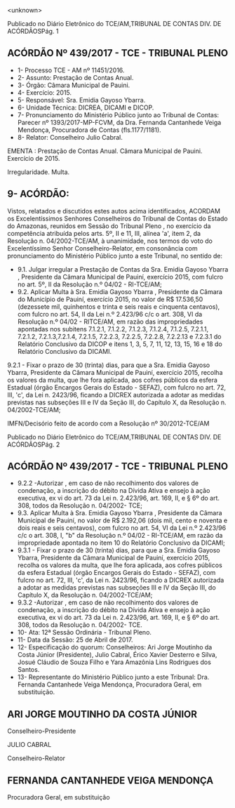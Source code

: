 &lt;unknown&gt;

Publicado  no  Diário Eletrônico do TCE/AM,TRIBUNAL DE CONTAS DIV. DE  ACÓRDÃOSPág. 1

## ACÓRDÃO Nº 439/2017 - TCE - TRIBUNAL PLENO

- 1- Processo TCE - AM nº 11451/2016.
- 2- Assunto: Prestação de Contas Anual.
- 3- Órgão: Câmara Municipal de Pauini.
- 4- Exercício: 2015.
- 5- Responsável: Sra. Emidia Gayoso Ybarra.
- 6- Unidade Técnica: DICREA, DICAMI e DICOP.
- 7- Pronunciamento  do Ministério  Público  junto  ao Tribunal  de Contas: Parecer  nº 1393/2017-MP-FCVM,  da  Dra.  Fernanda  Cantanhede  Veiga  Mendonça,  Procuradora de Contas (fls.1177/1181).
- 8- Relator: Conselheiro Julio Cabral.

EMENTA : Prestação  de  Contas  Anual.  Câmara Municipal de Pauini. Exercício de 2015.

Irregularidade. Multa.

## 9- ACÓRDÃO:

Vistos, relatados e discutidos estes autos acima identificados, ACORDAM os Excelentíssimos Senhores Conselheiros do Tribunal de Contas do Estado do Amazonas, reunidos em Sessão do Tribunal Pleno , no exercício da competência atribuída pelos arts. 5º,  II e 11,  III, alínea 'a', item 2, da Resolução n. 04/2002-TCE/AM, à unanimidade, nos termos  do  voto  do  Excelentíssimo  Senhor  Conselheiro-Relator,  em consonância com pronunciamento do Ministério Público junto a este Tribunal, no sentido de:

- 9.1. Julgar irregular a Prestação de Contas da Sra. Emidia Gayoso Ybarra , Presidente da Câmara Municipal de Pauiní, exercício 2015, com fulcro no art. 5º, II da Resolução n.º 04/02 - RI-TCE/AM;
- 9.2. Aplicar Multa à Sra. Emidia Gayoso Ybarra , Presidente da Câmara do Município de Pauiní, exercício 2015, no valor de R$ 17.536,50 (dezessete mil, quinhentos e trinta e seis reais e cinquenta centavos),  com fulcro no art. 54, II da Lei n.º 2.423/96 c/c o art. 308, VI da Resolução n.º 04/02 - RITCE/AM, em razão das impropriedades apontadas nos subitens 7.1.2.1, 7.1.2.2,  7.1.2.3,  7.1.2.4, 7.1.2.5,  7.2.1.1,  7.2.1.2,  7.2.1.3,7.2.1.4, 7.2.1.5, 7.2.2.3,  7.2.2.5,  7.2.2.8,  7.2.2.13  e  7.2.3.1  do  Relatório  Conclusivo  da DICOP e itens  1, 3, 5, 7, 11, 12, 13, 15, 16 e 18 do Relatório Conclusivo da DICAMI.

9.2.1 - Fixar o prazo de 30 (trinta) dias, para que a Sra. Emidia Gayoso Ybarra,  Presidente  da  Câmara  Municipal  de  Pauiní,  exercício  2015, recolha os valores da multa, que lhe fora aplicada, aos cofres públicos da esfera Estadual (órgão Encargos Gerais do Estado - SEFAZ), com fulcro no  art.  72,  III,  'c',  da  Lei  n.  2423/96,  ficando  a  DICREX  autorizada  a adotar  as  medidas  previstas  nas  subseções  III  e  IV  da  Seção  III,  do Capítulo X, da Resolução n. 04/2002-TCE/AM;

IMFN/Decisório feito de acordo com a Resolução nº 30/2012-TCE/AM

Publicado  no  Diário Eletrônico do TCE/AM,TRIBUNAL DE CONTAS DIV. DE  ACÓRDÃOSPág. 2

## ACÓRDÃO Nº 439/2017 - TCE - TRIBUNAL PLENO

- 9.2.2 -Autorizar , em  caso  de  não  recolhimento  dos  valores  de condenação,  a  inscrição  do  débito  na  Dívida  Ativa  e  ensejo  à  ação executiva, ex vi do  art.  73  da  Lei  n.  2.423/96,  art.  169,  II,  e  §  6º  do  art. 308, todos da Resolução n. 04/2002- TCE;
- 9.3. Aplicar  Multa à Sra.  Emidia  Gayoso  Ybarra ,  Presidente  da  Câmara Municipal de Pauiní, no valor de R$ 2.192,06 (dois mil, cento e noventa e dois reais e seis centavos), com fulcro no art. 54, VI da Lei n.º 2.423/96 c/c o art. 308, I, "b" da Resolução n.º  04/02 - RI-TCE/AM, em razão da impropriedade apontada no item 10 do Relatório Conclusivo da DICAMI;
- 9.3.1 - Fixar o prazo de 30 (trinta) dias, para que a Sra. Emidia Gayoso Ybarra,  Presidente  da  Câmara  Municipal  de  Pauiní,  exercício  2015, recolha os valores da multa, que lhe fora aplicada, aos cofres públicos da esfera Estadual (órgão Encargos Gerais do Estado - SEFAZ), com fulcro no  art.  72,  III,  'c',  da  Lei  n.  2423/96,  ficando  a  DICREX  autorizada  a adotar  as  medidas  previstas  nas  subseções  III  e  IV  da  Seção  III,  do Capítulo X, da Resolução n. 04/2002-TCE/AM;
- 9.3.2 -Autorizar , em  caso  de  não  recolhimento  dos  valores  de condenação,  a  inscrição  do  débito  na  Dívida  Ativa  e  ensejo  à  ação executiva, ex vi do art.  73 da Lei n.  2.423/96, art. 169,  II, e § 6º do art. 308, todos da Resolução n. 04/2002- TCE.
- 10-  Ata: 12ª Sessão Ordinária - Tribunal Pleno.
- 11-  Data da Sessão: 25 de Abril de 2017.
- 12-  Especificação  do  quorum: Conselheiros: Ari Jorge  Moutinho  da  Costa  Júnior (Presidente), Julio Cabral, Érico Xavier Desterro e Silva, Josué Cláudio de Souza Filho e Yara Amazônia Lins Rodrigues dos Santos.
- 13-  Representante  do  Ministério  Público  junto  a  este  Tribunal: Dra. Fernanda Cantanhede Veiga Mendonça, Procuradora Geral, em substituição.

## ARI JORGE MOUTINHO DA COSTA JÚNIOR

Conselheiro-Presidente

JULIO CABRAL

Conselheiro-Relator

## FERNANDA CANTANHEDE VEIGA MENDONÇA

Procuradora Geral, em substituição